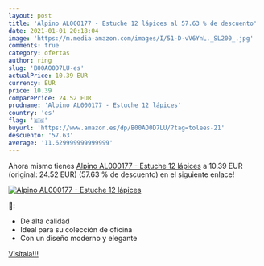 ```yaml
---
layout: post
title: 'Alpino AL000177 - Estuche 12 lápices al 57.63 % de descuento'
date: 2021-01-01 20:18:04
image: 'https://m.media-amazon.com/images/I/51-D-vV6YnL._SL200_.jpg'
comments: true
category: ofertas
author: ring
slug: 'B00AO0D7LU-es'
actualPrice: 10.39 EUR
currency: EUR
price: 10.39
comparePrice: 24.52 EUR
prodname: 'Alpino AL000177 - Estuche 12 lápices'
country: 'es'
flag: '🇪🇸'
buyurl: 'https://www.amazon.es/dp/B00AO0D7LU/?tag=tolees-21'
descuento: '57.63'
average: '11.629999999999999'
---
```


Ahora mismo tienes [Alpino AL000177 - Estuche 12 lápices](https://www.amazon.es/dp/B00AO0D7LU/?tag=tolees-21) a 10.39 EUR (original: 24.52 EUR) (57.63 %  de descuento) en el siguiente enlace!

[![Alpino AL000177 - Estuche 12 lápices](https://m.media-amazon.com/images/I/51-D-vV6YnL._SL200_.jpg)](https://www.amazon.es/dp/B00AO0D7LU/?tag=tolees-21)

🔎:

- De alta calidad
- Ideal para su colección de oficina
- Con un diseño moderno y elegante

[Visítala!!!](https://www.amazon.es/dp/B00AO0D7LU/?tag=tolees-21)
